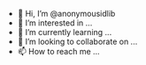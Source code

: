 - 👋 Hi, I’m @anonymousidlib
- 👀 I’m interested in ...
- 🌱 I’m currently learning ...
- 💞️ I’m looking to collaborate on ...
- 📫 How to reach me ...

<!---
anonymousidlib/anonymousidlib is a ✨ special ✨ repository because its `README.md` (this file) appears on your GitHub profile.
You can click the Preview link to take a look at your changes.
--->
